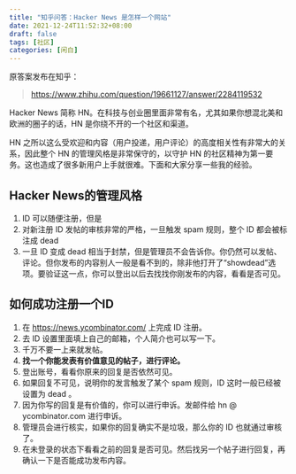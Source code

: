 ```yaml
---
title: "知乎问答：Hacker News 是怎样一个网站"
date: 2021-12-24T11:52:32+08:00
draft: false
tags: [社区]
categories: [闲白]
---
```


原答案发布在知乎：
> https://www.zhihu.com/question/19661127/answer/2284119532

Hacker News 简称 HN。在科技与创业圈里面非常有名，尤其如果你想混北美和欧洲的圈子的话，HN 是你绕不开的一个社区和渠道。

HN 之所以这么受欢迎和内容（用户投递，用户评论）的高度相关性有非常大的关系，因此整个 HN 的管理风格是非常保守的，以守护 HN 的社区精神为第一要务。这也造成了很多新用户上手就很难。下面和大家分享一些我的经验。

## Hacker News的管理风格 

1. ID 可以随便注册，但是
2. 对新注册 ID 发帖的审核非常的严格，一旦触发 spam 规则，整个 ID 都会被标注成 dead
3. 一旦 ID 变成 dead 相当于封禁，但是管理员不会告诉你。你仍然可以发帖、评论。但你发布的内容别人一般是看不到的，除非他打开了“showdead”选项。要验证这一点，你可以登出以后去找找你刚发布的内容，看看是否可见。

## 如何成功注册一个ID

1. 在 https://news.ycombinator.com/ 上完成 ID 注册。
2. 去 ID 设置里面填上自己的邮箱，个人简介也可以写一下。
3. 千万不要一上来就发帖。
4. **找一个你能发表有价值意见的帖子，进行评论。**
5. 登出账号，看看你原来的回复是否依然可见。
6. 如果回复不可见，说明你的发言触发了某个 spam 规则，ID 这时一般已经被设置为 dead 。
7. 因为你写的回复是有价值的，你可以进行申诉。发邮件给 hn @ ycombinator.com 进行申诉。
8. 管理员会进行核实，如果你的回复确实不是垃圾，那么你的 ID 也就通过审核了。
9. 在未登录的状态下看看之前的回复是否可见。然后找另一个帖子进行回复，再确认一下是否能成功发布内容。
